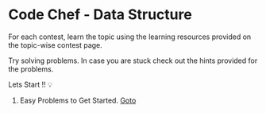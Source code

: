 # Code Chef - Data Structure

For each contest, learn the topic using the learning resources provided on the topic-wise contest page.

Try solving problems. In case you are stuck check out the hints provided for the problems.

Lets Start !! 💡

1. Easy Problems to Get Started. [Goto](./1.Easy_Problems_to_Get_Started/)